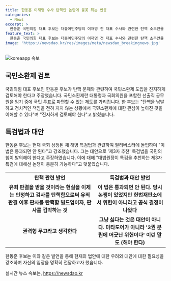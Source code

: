 ```yaml
---
title: 한동훈 이재명 수사 탄핵안 논란에 불꽃 튀는 반응
categories:
  - News
excerpt: >
  한동훈 국민의힘 대표 후보는 더불어민주당의 이재명 전 대표 수사와 관련한 탄핵 소추안을 비판하며, 국민소환제 도입을 주장했다. 그는 탄핵을 남발하고 책임을 지지 않는 현 상황에서 국민소환제를 진지하게 검토해야 한다고 강조했다. 한편 해병 특검법에 대해서는 필리버스터에 돌입하며 ‘제3자 추천’ 특검법을 국민의힘에서 발의해야 한다고 주장했다.
feature_text: >
  한동훈 국민의힘 대표 후보는 더불어민주당의 이재명 전 대표 수사와 관련한 탄핵 소추안을 비판하며, 국민소환제 도입을 주장했다. 그는 탄핵을 남발하고 책임을 지지 않는 현 상황에서 국민소환제를 진지하게 검토해야 한다고 강조했다. 한편 해병 특검법에 대해서는 필리버스터에 돌입하며 ‘제3자 추천’ 특검법을 국민의힘에서 발의해야 한다고 주장했다.
image: 'https://newsdao.kr/res/images/meta/newsdao_breakingnews.jpg'
---
```


<p><img src="https://newsdao.kr/res/images/meta/newsdao_breakingnews.jpg" alt="koreaapp 속보" /></p>

<h2 data-ke-size="size26">국민소환제 검토</h2>

<p data-ke-size="size16">국민의힘 대표 후보인 한동훈 후보가 탄핵 문제와 관련하여 국민소환제 도입을 진지하게 검토해야 한다고 주장했습니다. 국민소환제란 대통령과 국회의원을 포함한 선출직 공무원을 임기 중에 국민 투표로 파면할 수 있는 제도를 가리킵니다. 한 후보는 "탄핵을 남발하고 정치적인 책임을 전혀 지지 않는 상황에서 국민소환제에 대한 관심이 높아진 것을 이해할 수 있다"며 "진지하게 검토해야 한다"고 밝혔습니다.</p>

<h2 data-ke-size="size26">특검법과 대안</h2>

<p data-ke-size="size16">한동훈 후보는 현재 국회 상정된 채 해병 특검법과 관련하여 필리버스터에 돌입하며 "이 법은 통과되면 안 된다"고 강조했습니다. 그는 대안으로 '제3자 추천' 특검법을 국민의힘이 발의해야 한다고 주장하였습니다. 이에 대해 "대법원장이 특검을 추천하는 제3자 특검에 대해선 논쟁이 충분히 가능하다"고 덧붙였습니다.</p>

<table>
  <tr>
    <th>탄핵 관련 발언</th>
    <th>특검법과 대안 발언</th>
  </tr>
  <tr>
    <td style="text-align: center; height: 17px;"><b>유죄 판결을 받을 것이라는 현실을 이제는 인정하고 검사를 탄핵함으로써 유죄판결 이후 판사를 탄핵할 빌드업이자, 판사를 겁박하는 것</b></td>
    <td style="text-align: center; height: 17px;"><b>이 법은 통과되면 안 된다. 당시 논쟁이 있었지만 헌법재판소에서 위헌이 아니라고 공식 결정이 나왔다</b></td>
  </tr>
  <tr>
    <td style="text-align: center; height: 17px;"><b>권력형 무고라고 생각한다</b></td>
    <td style="text-align: center; height: 17px;"><b>그냥 싫다는 것은 대안이 아니다. 마타도어가 아니라 '3권 분립에 어긋난 위헌이다' 이런 말도 (해야 한다)</b></td>
  </tr>
</table>

<p data-ke-size="size16">한동훈 후보는 이와 같은 발언을 통해 현재의 법안에 대한 우려와 대안에 대한 필요성을 강조하며 자신의 입장을 명확히 전달하고자 했습니다.</p>
실시간 뉴스 속보는, <a href="https://newsdao.kr" rel="dofollow">https://newsdao.kr</a>


